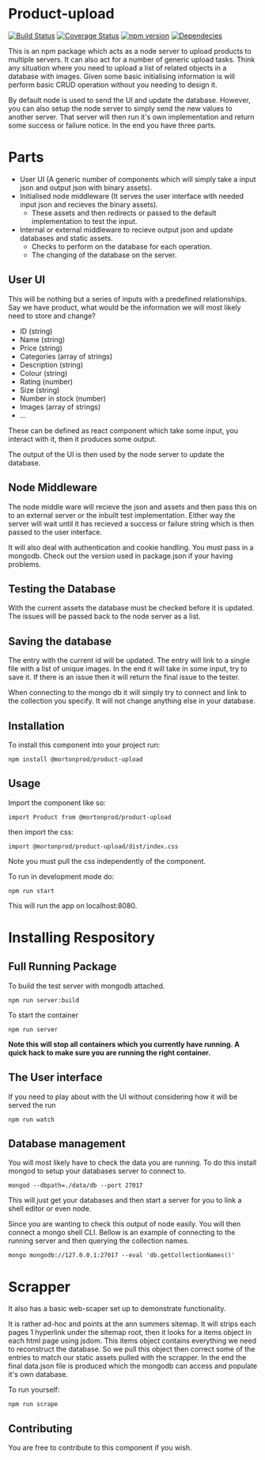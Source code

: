 # Product-upload
[![Build Status](https://travis-ci.org/mortonprod/product-upload.svg?branch=master)](https://travis-ci.org/mortonprod/product-upload)
[![Coverage Status](https://coveralls.io/repos/github/mortonprod/product-upload/badge.svg?branch=master)](https://coveralls.io/github/mortonprod/product-upload?branch=master)
[![npm version](https://badge.fury.io/js/%40mortonprod%2Fproduct-upload.svg)](https://badge.fury.io/js/%40mortonprod%2Fproduct-upload)
[![Dependecies](https://david-dm.org/mortonprod/product-upload.svg)](https://david-dm.org/mortonprod/product-upload.svg)


This is an npm package which acts as a node server to upload products to multiple servers. It can also act for a number of generic upload tasks. Think any situation where you need to upload a list of related objects in a database with images. Given some basic initialising information is will perform basic CRUD operation without you needing to design it.

By default node is used to send the UI and update the database. However, you can also setup the node server to simply send the new values to another server. That server will then run it's own implementation and return some success or failure notice. In the end you have three parts. 

# Parts

* User UI (A generic number of components which will simply take a input json and output json with binary assets).
* Initialised node middleware (It serves the user interface with needed input json and recieves the binary assets).
    * These assets and then redirects or passed to the default implementation to test the input.
* Internal or external middleware to recieve output json and update databases and static assets.
    * Checks to perform on the database for each operation.
    * The changing of the database on the server.

## User UI 

This will be nothing but a series of inputs with a predefined relationships.
Say we have product, what would be the information we will most likely need to store and change?

* ID (string)
* Name (string)
* Price (string) 
* Categories (array of strings)
* Description (string)
* Colour (string)
* Rating (number)
* Size (string)
* Number in stock (number)
* Images (array of strings)
* ...

These can be defined as react component which take some input, you interact with it, then it produces some output.

The output of the UI is then used by the node server to update the database.


## Node Middleware

The node middle ware will recieve the json and assets and then pass this on to an external server or the inbuilt test implementation. Either way the server will wait until it has recieved a success or failure string which is then passed to the user interface.

It will also deal with authentication and cookie handling. You must pass in a mongodb. Check out the version used in package.json if your having problems. 

## Testing the Database

With the current assets the database must be checked before it is updated. The issues will be passed back to the node server as a list. 

## Saving the database 

The entry with the current id will be updated. The entry will link to a single file with a list of unique images. 
In the end it will take in some input, try to save it. If there is an issue then it will return the final issue to the tester. 

When connecting to the mongo db it will simply try to connect and link to the collection you specify. It will not change anything else in your database.

 


## Installation
To install this component into your project run:

`npm install @mortonprod/product-upload`


## Usage

Import the component like so:

`
import Product from @mortonprod/product-upload
`


then import the css:


`
import @mortonprod/product-upload/dist/index.css
` 

Note you must pull the css independently of the component. 


To run in development mode do:

`
npm run start
`

This will run the app on localhost:8080.

# Installing Respository

## Full Running Package 
To build the test server with mongodb attached.

```
npm run server:build
``` 

To start the container

```
npm run server
```

**Note this will stop all containers which you currently have running. A quick hack to make sure you are running the right container.**

## The User interface
If you need to play about with the UI without considering how it will be served the run 

```
npm run watch
```

## Database management

You will most likely have to check the data you are running. 
To do this install mongod to setup your databases server to connect to.  

```
mongod --dbpath=./data/db --port 27017
```

This will just get your databases and then start a server for you to link a shell editor or even node. 


Since you are wanting to check this output of node easily. You will then connect a mongo shell CLI. Bellow is an example of connecting to the running server and then querying the collection names.

```
mongo mongodb://127.0.0.1:27017 --eval 'db.getCollectionNames()'
```


# Scrapper

It also has a basic web-scaper set up to demonstrate functionality. 


It is rather ad-hoc and points at the ann summers sitemap. It will strips each pages 1 hyperlink under the sitemap root, then it looks for a items object in each html page using jsdom. This items object contains everything we need to reconstruct the database. So we pull this object then correct some of the entries to match our static assets pulled with the scrapper. In the end the final data.json file is produced which the mongodb can access and populate it's own database.

To run yourself:

```
npm run scrape
```

## Contributing

You are free to contribute to this component if you wish.
